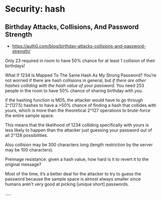 # Security: hash

## Birthday Attacks, Collisions, And Password Strength

- https://auth0.com/blog/birthday-attacks-collisions-and-password-strength/

Only 23 required in room to have 50% chance for at least 1 collision of their birthdays!

What If 1234 Is Mapped To The Same Hash As My Strong Password? You’re not worried if there are hash collisions in general, but _if there are other hashes colliding with the hash value of your password_. You need 253 people in the room to have 50% chance of sharing birthday with _you_.

if the hashing function is MD5, the attacker would have to go through 2^(127.5) hashes to have a >50% chance of finding a hash that collides with yours, which is more than the theoretical 2^127 operations to brute-force the entire sample space.

This means that the likelihood of 1234 colliding specifically with yours is less likely to happen than the attacker just guessing your password out of all 2^128 possibilities.

Also collision may be 300 characters long (length restriction by the server may be 100 characters).

Preimage resistance: given a hash value, how hard is it to revert it to the original message?

Most of the time, it’s a better deal for the attacker to try to guess the password because the sample space is almost always smaller since humans aren’t very good at picking \[unique short\] passwords.

.....


